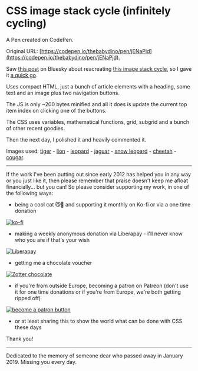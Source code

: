# CSS image stack cycle (infinitely cycling)

A Pen created on CodePen.

Original URL: [https://codepen.io/thebabydino/pen/jENaPjd](https://codepen.io/thebabydino/pen/jENaPjd).

Saw [this post](https://bsky.app/profile/jason.energy/post/3lerm35xw4c25) on Bluesky about reacreating [this image stack cycle](https://www.toni.li/about), so I gave it [a quick go](https://bsky.app/profile/anatudor.bsky.social/post/3les4qimla22z).

Uses compact HTML, just a bunch of article elements with a heading, some text and an image plus two navigation buttons.

The JS is only ~200 bytes minified and all it does is update the current top item index on clicking one of the buttons.

The CSS uses variables, mathematical functions, grid, subgrid and a bunch of other recent goodies.

Then the next day, I polished it and heavily commented it.

Images used: [tiger](https://unsplash.com/photos/tiger-psSssJl50lg) - [lion](https://unsplash.com/photos/shallow-focus-photography-of-lion-and-lioness-hht33rAqHi8) - [leopard](https://unsplash.com/photos/brown-leopard-near-trees-IiE50WMRa7I) - [jaguar](https://unsplash.com/photos/brown-and-black-leopard-in-close-up-photography-k5brbv8T3yE) - [snow leopard](https://unsplash.com/photos/a-snow-leopard-laying-on-top-of-a-rock-YU8GTlre5Zk) - [cheetah](https://unsplash.com/photos/a-large-cheetah-walking-through-the-grass-DE-miL-xGCY) - [cougar](https://unsplash.com/photos/a-lion-walking-through-the-snow-Ay3veMAK9FY).

---

If the work I've been putting out since early 2012 has helped you in any way or you just like it, then please remember that praise doesn't keep me afloat financially... but you can! So please consider supporting my work, in one of the following ways:

* being a cool cat 😼🎩 and supporting it monthly on Ko-fi or via a one time donation

[![ko-fi](https://assets.codepen.io/2017/btn_kofi.svg)](https://ko-fi.com/anatudor)

* making a weekly anonymous donation via Liberapay - I'll never know who you are if that's your wish

[![Liberapay](https://assets.codepen.io/2017/btn_liberapay.svg)](https://liberapay.com/anatudor/)

* getting me a chocolate voucher

[![Zotter chocolate](https://assets.codepen.io/2017/zotter.jpg)](https://www.zotter.at/en/online-shop/gifts/gift-vouchers/choco-voucher)

* if you're from outside Europe, becoming a patron on Patreon (don't use it for one time donations or if you're from Europe, we're both getting ripped off)

[![become a patron button](https://assets.codepen.io/2017/btn_patreon.png)](https://www.patreon.com/anatudor)

* or at least sharing this to show the world what can be done with CSS these days

Thank you!

---

Dedicated to the memory of someone dear who passed away in January 2019. Missing you every day.